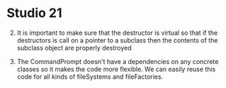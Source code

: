 # Studio 21

2. It is important to make sure that the destructor is virtual so that if the destructors is call on a pointer to
a subclass then the contents of the subclass object are properly destroyed

3. The CommandPrompt doesn't have a dependencies on any concrete classes so it makes the code more flexible. We can
easily reuse this code for all kinds of fileSystems and fileFactories.